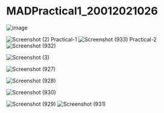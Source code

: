 # MADPractical1_20012021026
![image](https://user-images.githubusercontent.com/79136705/183351341-54938c6d-a459-472e-b429-2f875291085c.png)

![Screenshot (2)](https://user-images.githubusercontent.com/79136705/183357058-1146972f-6530-498a-b5d5-7c99963f18b9.png)
Practical-1
![Screenshot (933)](https://user-images.githubusercontent.com/79136705/184583068-77960345-fa43-4364-ad16-efd323afbd8c.png)
Practical-2
![Screenshot (932)](https://user-images.githubusercontent.com/79136705/183908997-7cb0ff52-b43b-4513-a5c9-a72b7579dbbf.png)


![Screenshot (3)](https://user-images.githubusercontent.com/79136705/183359670-17e9c48c-bb02-4c1d-b40b-d433aab0f31d.png)

![Screenshot (927)](https://user-images.githubusercontent.com/79136705/183868119-4202a886-9d4d-46a1-943b-b743ae630924.png)

![Screenshot (928)](https://user-images.githubusercontent.com/79136705/183868139-52dacc04-d1b3-49a6-9c02-8405aa0e559e.png)

![Screenshot (930)](https://user-images.githubusercontent.com/79136705/183868182-1cba3aae-05b5-46ee-b36a-706b66b39218.png)

![Screenshot (929)](https://user-images.githubusercontent.com/79136705/183908955-bdf05337-50d5-4017-8f86-c3d5f143e0f6.png)
![Screenshot (931)](https://user-images.githubusercontent.com/79136705/183908983-f2239777-b0ff-48e5-8375-501abe652902.png)
